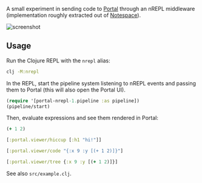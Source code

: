A small experiment in sending code to [Portal](github.com/djblue/portal) through an nREPL middleware (implementation roughly extracted out of [Notespace](github.com/scicloj/notespace/)).

![screenshot](./screehshot1.png)

## Usage

Run the Clojure REPL with the `nrepl` alias:
```bash
clj -M:nrepl
```

In the REPL, start the pipeline system listening to nREPL events and passing them to Portal (this will also open the Portal UI).
```clj
(require '[portal-nrepl-1.pipeline :as pipeline])
(pipeline/start)
```

Then, evaluate expressions and see them rendered in Portal:
```clj
(+ 1 2)

[:portal.viewer/hiccup [:h1 "hi!"]]

[:portal.viewer/code "{:x 9 :y [(+ 1 2)]}"]

[:portal.viewer/tree {:x 9 :y [(+ 1 2)]}]
```

See also `src/example.clj`.


